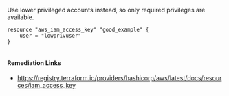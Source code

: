 
Use lower privileged accounts instead, so only required privileges are available.

```hcl
resource "aws_iam_access_key" "good_example" {
 	user = "lowprivuser"
}
 			
```

#### Remediation Links
 - https://registry.terraform.io/providers/hashicorp/aws/latest/docs/resources/iam_access_key

